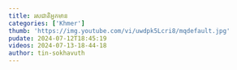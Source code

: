 ```yaml
---
title: រសជាតិអ្នកមាន
categories: ['Khmer']
thumb: 'https://img.youtube.com/vi/uwdpk5Lcri8/mqdefault.jpg'
pudate: 2024-07-12T18:45:19
videos: 2024-07-13-18-44-18
author: tin-sokhavuth
---
```

